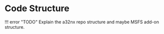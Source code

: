 # Code Structure

!!! error "TODO"
    Explain the a32nx repo structure and maybe MSFS add-on structure.
